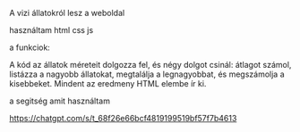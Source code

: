 A vizi állatokról lesz a weboldal

használtam 
html css js

a funkciok:

A kód az állatok méreteit dolgozza fel, és négy dolgot csinál: átlagot számol, listázza a nagyobb állatokat, megtalálja a legnagyobbat, és megszámolja a kisebbeket. Mindent az eredmeny HTML elembe ír ki.

a segitség amit használtam

https://chatgpt.com/s/t_68f26e66bcf4819199519bf57f7b4613